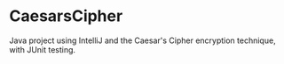 # CaesarsCipher
Java project using IntelliJ and the Caesar's Cipher encryption technique, with JUnit testing.
